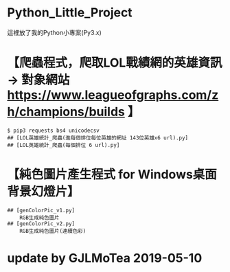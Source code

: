 # Python_Little_Project  
這裡放了我的Python小專案(Py3.x)  



# 【爬蟲程式，爬取LOL戰績網的英雄資訊  → 對象網站 https://www.leagueofgraphs.com/zh/champions/builds 】 #
    $ pip3 requests bs4 unicodecsv  
    ## [LOL英雄統計_爬蟲(進每個排位每位英雄的網址 143位英雄x6 url).py]  
    ## [LOL英雄統計_爬蟲(每個排位 6 url).py]  
    
    
# 【純色圖片產生程式 for Windows桌面背景幻燈片】  #
    ## [genColorPic_v1.py]  
        RGB生成純色圖片  
    ## [genColorPic_v2.py]  
        RGB生成純色圖片(連續色彩)  

# update by GJLMoTea 2019-05-10  #
  
